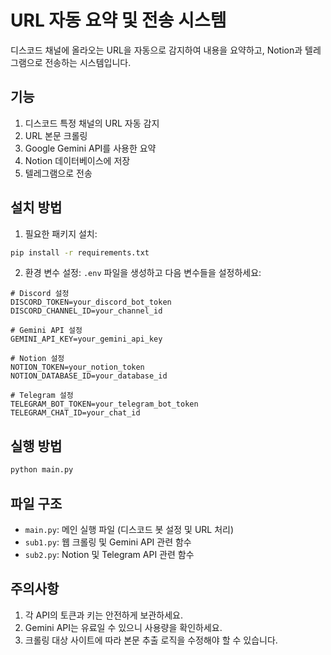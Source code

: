 # URL 자동 요약 및 전송 시스템

디스코드 채널에 올라오는 URL을 자동으로 감지하여 내용을 요약하고, Notion과 텔레그램으로 전송하는 시스템입니다.

## 기능

1. 디스코드 특정 채널의 URL 자동 감지
2. URL 본문 크롤링
3. Google Gemini API를 사용한 요약
4. Notion 데이터베이스에 저장
5. 텔레그램으로 전송

## 설치 방법

1. 필요한 패키지 설치:
```bash
pip install -r requirements.txt
```

2. 환경 변수 설정:
`.env` 파일을 생성하고 다음 변수들을 설정하세요:

```
# Discord 설정
DISCORD_TOKEN=your_discord_bot_token
DISCORD_CHANNEL_ID=your_channel_id

# Gemini API 설정
GEMINI_API_KEY=your_gemini_api_key

# Notion 설정
NOTION_TOKEN=your_notion_token
NOTION_DATABASE_ID=your_database_id

# Telegram 설정
TELEGRAM_BOT_TOKEN=your_telegram_bot_token
TELEGRAM_CHAT_ID=your_chat_id
```

## 실행 방법

```bash
python main.py
```

## 파일 구조

- `main.py`: 메인 실행 파일 (디스코드 봇 설정 및 URL 처리)
- `sub1.py`: 웹 크롤링 및 Gemini API 관련 함수
- `sub2.py`: Notion 및 Telegram API 관련 함수

## 주의사항

1. 각 API의 토큰과 키는 안전하게 보관하세요.
2. Gemini API는 유료일 수 있으니 사용량을 확인하세요.
3. 크롤링 대상 사이트에 따라 본문 추출 로직을 수정해야 할 수 있습니다. 